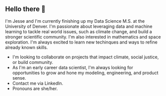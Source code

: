 ## Hello there 👋

<!--
**jlstjohn/jlstjohn** is a ✨ _special_ ✨ repository because its `README.md` (this file) appears on your GitHub profile.

Here are some ideas to get you started:

- 🔭 I’m currently working on ...
- 🌱 I’m currently learning ...
- 👯 I’m looking to collaborate on ...
- 🤔 I’m looking for help with ...
- 💬 Ask me about ...
- 📫 How to reach me: ...
- 😄 Pronouns: ...
- ⚡ Fun fact: ...
-->

I'm Jesse and I'm currently finishing up my Data Science M.S. at the University of Denver. I'm passionate about leveraging data and machine learning to tackle real world issues, such as climate change, and build a stronger scientific community. I'm also interested in mathematics and space exploration. I'm always excited to learn new techinques and ways to refine already known skills.

- I'm looking to collaborate on projects that impact climate, social justice, or build community.
- As I'm an early career data scientist, I'm always looking for opportunities to grow and hone my modeling, engineering, and product sense.
- Contact me via LinkedIn.
- Pronouns are she/her.

